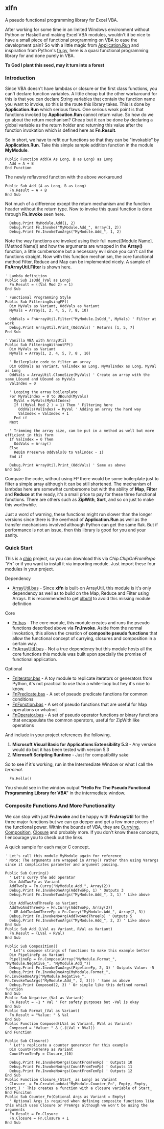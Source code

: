 xlfn
----

A pseudo functional programming library for Excel VBA.

After working for some time in an limited Windows environment without Python or Haskell and making Excel VBA modules, wouldn't it be nice to have a small piece of functional programming on VBA to ease the development pain? So with a little magic from <a href="https://msdn.microsoft.com/en-us/library/office/ff197132.aspx">Application.Run</a> and inspiration from Python's <a href="https://github.com/kachayev/fn.py">fn.py</a>, here is a quasi functional programming library for and done purely in VBA.

**To God I plant this seed, may it turn into a forest**

### Introduction

Since VBA doesn't have lambdas or closure or the first class functions, you can't declare function variables. A little cheap but the other workaround for this is that you can declare String variables that contain the function name you want to invoke, so this is the route this library takes. This is done by **Application.Run** which serious flaws. One serious weak point is that functions invoked by **Application.Run** cannot return value. So how do we go about the return mechanism? Cheap but it can be done by declaring a global variable as the return holder and returning this value after the function invokation which is defined here as **Fn.Result**. 

So in short, we have to refit our functions so that they can be "invokable" by **Application.Run**. Take this simple sample addition function in the module **MyModule**.

```VB.net
Public Function Add(A As Long, B as Long) as Long
  Add = A + B
End Function
```

The newly reflavored function with the above workaround

```VB.net
Public Sub Add_(A as Long, B as Long)
  Fn.Result = A + B
End Sub
```

Not much of a difference except the return mechanism and the function header without the return type. Now to invoke this quasi function is done through **Fn.Invoke** seen here.

```VB.net
  Debug.Print MyModule.Add(1, 2) 
  Debug.Print Fn.Invoke("MyModule.Add_", Array(1, 2))
  Debug.Print Fn.InvokeTwoArgs("MyModule.Add_", 1, 2)
```

Note the way functions are invoked using their full name([Module Name].[Method Name]) and how the arguments are wrapped in the **Array()** function, a little cumbersome but a necessary evil since you can't call the functions straight. Now with this function mechanism, the core functional method Filter, Reduce and Map can be implemented nicely. A sample of **FnArrayUtil.Filter** is shown here.

```VB.net
' Lambda definition
Public Sub IsOdd_(Val as Long) 
  Fn.Result = ((Val Mod 2) = 1)
End Sub

' Functional Programming Style
Public Sub FilteringUsingFP()
  Dim MyVals as Variant, OddVals as Variant
  MyVals = Array(1, 2, 4, 5, 7, 8, 10)
  
  OddVals = FnArrayUtil.Filter("MyModule.IsOdd_", MyVals) ' Filter at work
  Debug.Print ArrayUtil.Print_(OddVals) ' Returns [1, 5, 7]
End Sub

' Vanilla VBA with ArrayUtil
Public Sub FilteringWithoutFP()
  Dim MyVals as Variant
  MyVals = Array(1, 2, 4, 5, 7, 8 , 10)
  
  ' Boilerplate code to filter an array
  Dim OddVals as Variant, ValIndex as Long, MyValIndex as Long, MyVal as Long
  OddVals = ArrayUtil.CloneSize(MyVals) ' Create an array with the same LBound and UBound as MyVals
  ValIndex = 0
  
  ' Looping the array boilerplate
  For MyValIndex = 0 to UBound(MyVals)
    MyVal = MyVals(MyValIndex)
    If ((MyVal Mod 2 ) = 1) Then ' Filtering here
      OddVals(ValIndex) = MyVal ' Adding an array the hard way
      ValIndex = ValIndex + 1 
    End if
  Next
  
  ' Trimming the array size, can be put in a method as well but more efficient in this form
  If ValIndex = 0 Then
    OddVals = Array()
  Else
    ReDim Preserve OddVals(0 to ValIndex - 1)
  End if
  
  Debug.Print ArrayUtil.Print_(OddVals) ' Same as above
End Sub
```

Compare the code, without using FP there would be some boilerplate just to filter a simple array although it can be still shortened. The mechanism of lambdas here are somewhat cumbersome but with the ability of **Map**, **Filter** and **Reduce** at the ready, it's a small price to pay for these three functional functions. There are others such as **ZipWith**, **Sort**, and so on just to make this worthwhile.

Just a word of warning, these functions might run slower than the longer versions since there is the overhead of **Application.Run** as well as the transfer mechanisms involved although Python can get the same flak. But if performance is not an issue, then this library is good for you and your sanity.

### Quick Start

This is a <a href="https://github.com/FrancisMurillo/xlchip">chip</a> project, so you can download this via *Chip.ChipOnFromRepo "Fn"* or if you want to install it via importing module. Just import these four modules in your project.

Dependency

- <a href="https://raw.githubusercontent.com/FrancisMurillo/xlbutil/master/Modules/ArrayUtil.bas">ArrayUtil.bas</a> - Since **xlfn** is built-on ArrayUtil, this module is it's only dependency as well as to build on the Map, Reduce and Filter using Arrays. It is recommended to get <a href="https://github.com/FrancisMurillo/xlbutil">xlbutil</a> to avoid this missing module definition

Core

- <a href="https://raw.githubusercontent.com/FrancisMurillo/xlfn/master/Modules/Fn.bas">Fn.bas</a> - The core module, this module creates and runs the pseudo functions described above via **Fn.Invoke**. Aside from the normal invokation, this allows the creation of **composite pseudo functions** that allow the functional concept of currying, closures and composition in a certain way.
- <a href="https://raw.githubusercontent.com/FrancisMurillo/xlfn/master/Modules/FnArrayUtil.bas">FnArrayUtil.bas</a> - Not a true dependency but this module hosts all the core functions this module was built upon specially the promise of functional application.

Optional
- <a href="https://raw.githubusercontent.com/FrancisMurillo/xlfn/master/Modules/FnIterator.bas">FnIterator.bas</a> - A toy module to replicate iterators or generators from Python, it's not practical to use than a while-loop but hey it's nice to know.
- <a href="https://raw.githubusercontent.com/FrancisMurillo/xlfn/master/Modules/FnPredicate.bas">FnPredicate.bas</a> - A set of pseudo predicate functions for common conditions
- <a href="https://raw.githubusercontent.com/FrancisMurillo/xlfn/master/Modules/FnFunction.bas">FnFunction.bas</a> - A set of pseudo functions that are useful for Map operations or whatnot
- <a href="https://raw.githubusercontent.com/FrancisMurillo/xlfn/master/Modules/FnOperator.bas">FnOperator.bas</a> - A set of pseudo operator functions or binary functions that encapsulate the common operators, useful for ZipWith like operations

And include in your project references the following.

1. **Microsoft Visual Basic for Applications Extensibility 5.3** - Any version would do but it has been tested with version 5.3
2. **Microsoft Scripting Runtime** - Just for compatibility sake

So to see if it's working, run in the Intermediate Window or what I call the *terminal*.

```VB.net
  Fn.Hello()
```

You should see in the window output **"Hello Fn: The Pseudo Functional Programming Library for VBA"** in the intermediate window.

### Composite Functions And More Functionality

We can stop with just **Fn.Invoke** and be happy with **FnArrayUtil** for the three major functions but we can go deeper and get a few more pieces of the functional power. Within the bounds of VBA, they are <a href="https://en.wikipedia.org/wiki/Currying">Currying</a>, <a href="https://en.wikipedia.org/wiki/Function_composition_%28computer_science%29">Composition</a>, <a href="https://en.wikipedia.org/wiki/Closure_%28computer_programming%29">Closure</a> and probably more. If you don't know these concepts, I encourage you to check out the links.

A quick sample for each major C concept.

```VB.net
' Let's call this module MyModule again for reference
' Note: The arguments are wrapped in Array() rather than using Varargs since it complicates parameter and argument passing. 

Public Sub Curring()
  ' Let's curry the add operator
  Dim AddTwoFp as Variant
  AddTwoFp = Fn.Curry("MyModule.Add_", Array(2))
  Debug.Print Fn.InvokeOneArg(AddTwoFp, 1) ' Outputs 3
  Debug.Print Fn.InvokeTwoArgs("MyModule.Add_", 2, 1) ' Like above
  
  Dim AddTwoAndThreeFp as Variant
  AddTwoAndThreeFp = Fn.Curry(AddTwoFp, Array(3)) 
  ' OR AddTwoAndThreeFp = Fn.Curry("MyModule.Add_", Array(2, 3)) 
  Debug.Print Fn.InvokeNoArg(AddTwoAndThreeFp) ' Outputs 5
  Debug.Print Fn.InvokeTwoArgs("MyModule.Add_", 2, 3) ' Like above
End Sub
Public Sub Add_(LVal as Variant, RVal as Variant) 
  Fn.Result = (LVal + RVal)
End Sub

Public Sub Composition()
  ' Let's compose strings of functions to make this example better
  Dim PipelineFp as Variant
  PipelineFp = Fn.Compose(Array("MyModule.Format_", "MyModule.Negative_", "MyModule.Add_"))
  Debug.Print Fn.InvokeTwoArgs(PipelineFp, 2, 3) ' Outputs Value: -5
  Debug.Print Fn.InvokeOneArg(MyModule.Format_", Fn.InvokeOneArg("MyModule.Negative_", Fn.InvokeTwoArgs("MyModule.Add_", 2, 3))) ' Same as above
  Debug.Print Composed(2, 3) ' Or simple like this defined normal function
End Sub
Public Sub Negative_(Val as Variant)
  Fn.Result = -1 * Val ' For safety purposes but -Val is okay
End Sub
Public Sub Format_(Val as Variant)
  Fn.Result = "Value: " & Val
End Sub
Public Function Composed(LVal as Variant, RVal as Variant)
  Composed = "Value: " & (-(LVal + RVal))
End Function

Public Sub Closure()
  ' Let's replicate a counter generator for this example
  Dim CountFromTenFp as Variant
  CountFromTenFp = Closure_(10)
  
  Debug.Print Fn.InvokeNoArgs(CountFromTenFp) ' Outputs 10
  Debug.Print Fn.InvokeNoArgs(CountFromTenFp) ' Outputs 11
  Debug.Print Fn.InvokeNoArgs(CountFromTenFp) ' Outputs 12
End Sub
Public Function Closure_(Start_ as Long) as Variant
  Closure_ = Fn.CreateLambda("MyModule.Counter_Fn", Empty, Empty, Start_) ' This creates a function with a closure variable of Start_
End Funciton
Public Sub Counter_Fn(Optional Args as Variant = Empty)
  ' Optional Args is required when defining composite functions like this which uses Closure or PreArgs although we won't be using the arguments
  Fn.Result = Fn.Closure
  Fn.Closure = Fn.Closure + 1
End Sub
```

